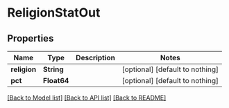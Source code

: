 # ReligionStatOut


## Properties
Name | Type | Description | Notes
------------ | ------------- | ------------- | -------------
**religion** | **String** |  | [optional] [default to nothing]
**pct** | **Float64** |  | [optional] [default to nothing]


[[Back to Model list]](../README.md#models) [[Back to API list]](../README.md#api-endpoints) [[Back to README]](../README.md)


